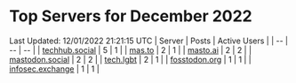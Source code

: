 # Top Servers for December 2022
Last Updated: 12/01/2022 21:21:15 UTC
| Server | Posts | Active Users |
| -- | -- | -- |
| [techhub.social](https://techhub.social/tags/PowerShell) | 5 | 1 |
| [mas.to](https://mas.to/tags/PowerShell) | 2 | 1 |
| [masto.ai](https://masto.ai/tags/PowerShell) | 2 | 2 |
| [mastodon.social](https://mastodon.social/tags/PowerShell) | 2 | 2 |
| [tech.lgbt](https://tech.lgbt/tags/PowerShell) | 2 | 1 |
| [fosstodon.org](https://fosstodon.org/tags/PowerShell) | 1 | 1 |
| [infosec.exchange](https://infosec.exchange/tags/PowerShell) | 1 | 1 |
